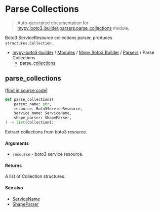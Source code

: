 # Parse Collections

> Auto-generated documentation for [mypy_boto3_builder.parsers.parse_collections](https://github.com/vemel/mypy_boto3_builder/blob/main/mypy_boto3_builder/parsers/parse_collections.py) module.

Boto3 ServiceResource collections parser, produces `structures.Collection`.

- [mypy-boto3-builder](../../README.md#mypy_boto3_builder) / [Modules](../../MODULES.md#mypy-boto3-builder-modules) / [Mypy Boto3 Builder](../index.md#mypy-boto3-builder) / [Parsers](index.md#parsers) / Parse Collections
    - [parse_collections](#parse_collections)

## parse_collections

[[find in source code]](https://github.com/vemel/mypy_boto3_builder/blob/main/mypy_boto3_builder/parsers/parse_collections.py#L17)

```python
def parse_collections(
    parent_name: str,
    resource: Boto3ServiceResource,
    service_name: ServiceName,
    shape_parser: ShapeParser,
) -> list[Collection]:
```

Extract collections from boto3 resource.

#### Arguments

- `resource` - boto3 service resource.

#### Returns

A list of Collection structures.

#### See also

- [ServiceName](../service_name.md#servicename)
- [ShapeParser](shape_parser.md#shapeparser)
